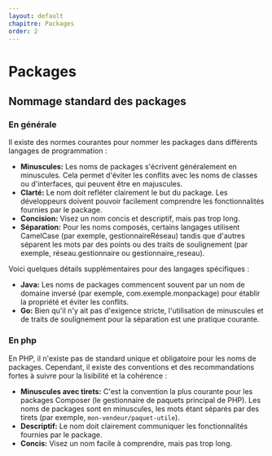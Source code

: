 ```yaml
---
layout: default
chapitre: Packages
order: 2
---
```


# Packages

## Nommage standard des packages 


### En générale 

Il existe des normes courantes pour nommer les packages dans différents langages de programmation :

* **Minuscules:** Les noms de packages s'écrivent généralement en minuscules. Cela permet d'éviter les conflits avec les noms de classes ou d'interfaces, qui peuvent être en majuscules.
* **Clarté:** Le nom doit refléter clairement le but du package. Les développeurs doivent pouvoir facilement comprendre les fonctionnalités fournies par le package.
* **Concision:** Visez un nom concis et descriptif, mais pas trop long.
* **Séparation:** Pour les noms composés, certains langages utilisent CamelCase (par exemple, gestionnaireRéseau) tandis que d'autres séparent les mots par des points ou des traits de soulignement (par exemple, réseau.gestionnaire ou gestionnaire_reseau).

Voici quelques détails supplémentaires pour des langages spécifiques :

* **Java:** Les noms de packages commencent souvent par un nom de domaine inversé (par exemple, com.exemple.monpackage) pour établir la propriété et éviter les conflits.
* **Go:** Bien qu'il n'y ait pas d'exigence stricte, l'utilisation de minuscules et de traits de soulignement pour la séparation est une pratique courante.

### En php 

En PHP, il n'existe pas de standard unique et obligatoire pour les noms de packages. Cependant, il existe des conventions et des recommandations fortes à suivre pour la lisibilité et la cohérence :

* **Minuscules avec tirets:** C'est la convention la plus courante pour les packages Composer (le gestionnaire de paquets principal de PHP). Les noms de packages sont en minuscules, les mots étant séparés par des tirets (par exemple, `mon-vendeur/paquet-utile`).
* **Descriptif:** Le nom doit clairement communiquer les fonctionnalités fournies par le package.
* **Concis:** Visez un nom facile à comprendre, mais pas trop long.
